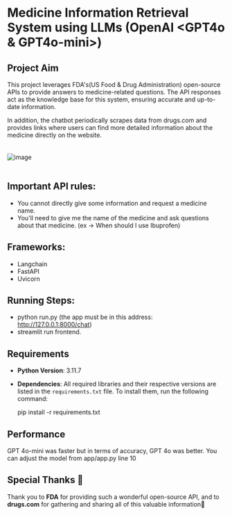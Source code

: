 # Medicine Information Retrieval System using LLMs (OpenAI <GPT4o & GPT4o-mini>)

## Project Aim  
This project leverages FDA's(US Food & Drug Administration) open-source APIs to provide answers to medicine-related questions. The API responses act as the knowledge base for this system, ensuring accurate and up-to-date information.  

In addition, the chatbot periodically scrapes data from drugs.com and provides links where users can find more detailed information about the medicine directly on the website.
</br></br></br>
![image](https://github.com/user-attachments/assets/b959fa41-cc7a-4e19-a96d-fa269efedcaa)
</br></br>

## Important API rules:
* You cannot directly give some information and request a medicine name.
* You'll need to give me the name of the medicine and ask questions about that medicine. (ex → When should I use Ibuprofen)

## Frameworks:
* Langchain
* FastAPI
* Uvicorn

## Running Steps:
* python run.py (the app must be in this address: http://127.0.0.1:8000/chat)
* streamlit run frontend. 

## Requirements  
- **Python Version**: 3.11.7  
- **Dependencies**: All required libraries and their respective versions are listed in the `requirements.txt` file. To install them, run the following command:  

  pip install -r requirements.txt

## Performance
GPT 4o-mini was faster but in terms of accuracy, GPT 4o was better. You can adjust the model from app/app.py line 10


## Special Thanks 🙏
Thank you to **FDA** for providing such a wonderful open-source API, and to **drugs.com** for gathering and sharing all of this valuable information💊
